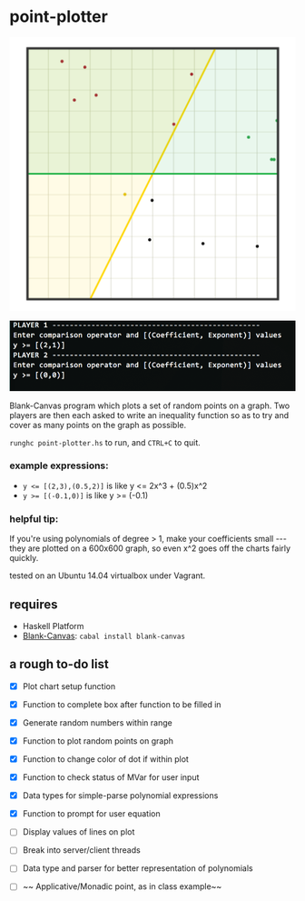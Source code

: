 point-plotter
=============

![Plots displayed by point-plotter](./plotImage.png?raw=true)

![Input prompts for point-plotter players](./inputImage.png?raw=true)

Blank-Canvas program which plots a set of random points on a graph.
Two players are then each asked to write an inequality function so
as to try and cover as many points on the graph as possible.

`runghc point-plotter.hs` to run, and `CTRL+C` to quit.

### example expressions:

* `y <= [(2,3),(0.5,2)]` is like y <= 2x^3 + (0.5)x^2
* `y >= [(-0.1,0)]` is like y >= (-0.1)

### helpful tip:

If you're using polynomials of degree > 1, make your
coefficients small --- they are plotted on a 600x600 graph,
so even x^2 goes off the charts fairly quickly.


tested on an Ubuntu 14.04 virtualbox under Vagrant.

requires
--------
* Haskell Platform
* [Blank-Canvas](https://hackage.haskell.org/package/blank-canvas):
`cabal install blank-canvas`



a rough to-do list
------------------

- [x] Plot chart setup function
- [x] Function to complete box after function to be filled in
- [x] Generate random numbers within range
- [x] Function to plot random points on graph
- [x] Function to change color of dot if within plot
- [x] Function to check status of MVar for user input
- [x] Data types for simple-parse polynomial expressions
- [x] Function to prompt for user equation
- [ ] Display values of lines on plot
- [ ] Break into server/client threads
- [ ] Data type and parser for better representation of polynomials
- [ ] ~~ Applicative/Monadic point, as in class example~~
    

